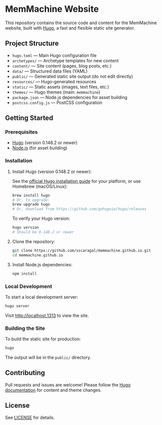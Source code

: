 # MemMachine Website

This repository contains the source code and content for the MemMachine website, built with [Hugo](https://gohugo.io/), a fast and flexible static site generator.

## Project Structure

- `hugo.toml` — Main Hugo configuration file
- `archetypes/` — Archetype templates for new content
- `content/` — Site content (pages, blog posts, etc.)
- `data/` — Structured data files (YAML)
- `public/` — Generated static site output (do not edit directly)
- `resources/` — Hugo-generated resources
- `static/` — Static assets (images, text files, etc.)
- `themes/` — Hugo themes (main: `memmachine`)
- `package.json` — Node.js dependencies for asset building
- `postcss.config.js` — PostCSS configuration

## Getting Started

### Prerequisites

- [Hugo](https://gohugo.io/getting-started/installing/) (version 0.148.2 or newer)
- [Node.js](https://nodejs.org/) (for asset building)

### Installation

1. Install Hugo (version 0.148.2 or newer):

   See the [official Hugo installation guide](https://gohugo.io/getting-started/installing/) for your platform, or use Homebrew (macOS/Linux):

   ```bash
   brew install hugo
   # Or, to upgrade:
   brew upgrade hugo
   # Or, download from https://github.com/gohugoio/hugo/releases
   ```

   To verify your Hugo version:

   ```bash
   hugo version
   # Should be 0.148.2 or newer
   ```

2. Clone the repository:

   ```bash
   git clone https://github.com/sscaragal/memmachine.github.io.git
   cd memmachine.github.io
   ```

3. Install Node.js dependencies:

   ```bash
   npm install
   ```

### Local Development

To start a local development server:

```bash
hugo server
```

Visit [http://localhost:1313](http://localhost:1313) to view the site.

### Building the Site

To build the static site for production:

```bash
hugo
```

The output will be in the `public/` directory.

## Contributing

Pull requests and issues are welcome! Please follow the [Hugo documentation](https://gohugo.io/documentation/) for content and theme changes.

## License

See [LICENSE](./LICENSE) for details.
